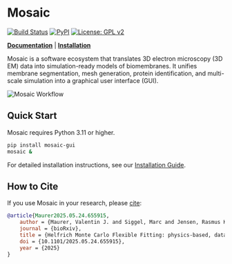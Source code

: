 # Mosaic

[![Build Status](https://img.shields.io/github/actions/workflow/status/KosinskiLab/mosaic/main.yml?label=CI)](https://github.com/KosinskiLab/mosaic/actions)
[![PyPI](https://img.shields.io/pypi/v/mosaic-gui.svg)](https://pypi.org/project/mosaic-gui/)
[![License: GPL v2](https://img.shields.io/badge/License-GPL_v2-blue.svg)](https://www.gnu.org/licenses/old-licenses/gpl-2.0.en.html)

**[Documentation](https://kosinskilab.github.io/mosaic/)** | **[Installation](https://kosinskilab.github.io/mosaic/tutorial/installation.html)**


Mosaic is a software ecosystem that translates 3D electron microscopy (3D EM) data into simulation-ready models of biomembranes. It unifies membrane segmentation, mesh generation, protein identification, and multi-scale simulation into a graphical user interface (GUI).

![Mosaic Workflow](docs/_static/tutorial/iav_workflow/mosaic_workflow.png)

## Quick Start

Mosaic requires Python 3.11 or higher.

```bash
pip install mosaic-gui
mosaic &
```

For detailed installation instructions, see our [Installation Guide](https://kosinskilab.github.io/mosaic/tutorial/installation.html).


## How to Cite

If you use Mosaic in your research, please [cite](https://www.biorxiv.org/content/10.1101/2025.05.24.655915v1):

```bibtex
@article{Maurer2025.05.24.655915,
	author = {Maurer, Valentin J. and Siggel, Marc and Jensen, Rasmus K. and Mahamid, Julia and Kosinski, Jan and Pezeshkian, Weria},
	journal = {bioRxiv},
	title = {Helfrich Monte Carlo Flexible Fitting: physics-based, data-driven cell-scale simulations},
	doi = {10.1101/2025.05.24.655915},
	year = {2025}
}
```
